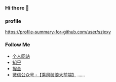 ### Hi there 👋
<!--
**szjxxy/szjxxy** is a ✨ _special_ ✨ repository because its `README.md` (this file) appears on your GitHub profile.

Here are some ideas to get you started:

- 🔭 I’m currently working on ...
- 🌱 I’m currently learning ...
- 👯 I’m looking to collaborate on ...
- 🤔 I’m looking for help with ...
- 💬 Ask me about ...
- 📫 How to reach me: ...
- 😄 Pronouns: ...
- ⚡ Fun fact: ...
-->

### profile
https://profile-summary-for-github.com/user/szjxxy

### Follow Me
- [个人网站](http://fe.teachclass.cn/)
- [知乎](http://fe.teachclass.cn/)
- [掘金](http://fe.teachclass.cn/)
- [微信公众号 -【乘风破浪大前端】](http://fe.teachclass.cn/)
……
